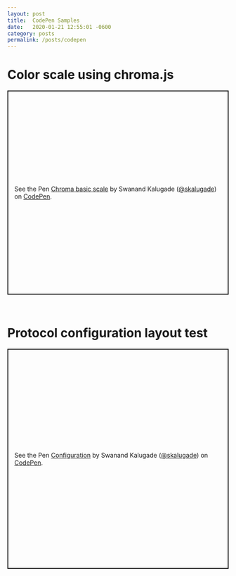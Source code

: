```yaml
---
layout: post
title:  CodePen Samples
date:   2020-01-21 12:55:01 -0600
category: posts
permalink: /posts/codepen
---
```


# Color scale using chroma.js
<p class="codepen" data-height="464" data-theme-id="light" data-default-tab="result" data-user="skalugade" data-slug-hash="XBLOvJ" style="height: 464px; box-sizing: border-box; display: flex; align-items: center; justify-content: center; border: 2px solid; margin: 1em 0; padding: 1em;" data-pen-title="Chroma basic scale">
  <span>See the Pen <a href="https://codepen.io/skalugade/pen/XBLOvJ">
  Chroma basic scale</a> by Swanand Kalugade (<a href="https://codepen.io/skalugade">@skalugade</a>)
  on <a href="https://codepen.io">CodePen</a>.</span>
</p>
<script async src="https://static.codepen.io/assets/embed/ei.js"></script>   
<br>

# Protocol configuration layout test
<p class="codepen" data-height="497" data-theme-id="light" data-default-tab="result" data-user="skalugade" data-slug-hash="mdyaOQo" style="height: 500px; box-sizing: border-box; display: flex; align-items: center; justify-content: center; border: 2px solid; margin: 1em 0; padding: 1em;" data-pen-title="Configuration">
  <span>See the Pen <a href="https://codepen.io/skalugade/pen/mdyaOQo">
  Configuration</a> by Swanand Kalugade (<a href="https://codepen.io/skalugade">@skalugade</a>)
  on <a href="https://codepen.io">CodePen</a>.</span>
</p>
<script async src="https://static.codepen.io/assets/embed/ei.js"></script>